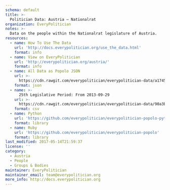 ```yaml
---
schema: default
title: >-
  Politician Data: Austria — Nationalrat
organization: EveryPolitician
notes: >-
  Data on the people within the Nationalrat legislature of Austria.
resources:
  - name: How To Use The Data
    url: 'http://docs.everypolitician.org/use_the_data.html'
    format: info
  - name: View on EveryPolitician
    url: 'http://everypolitician.org/austria/'
    format: info
  - name: All Data as Popolo JSON
    url: >-
      https://cdn.rawgit.com/everypolitician/everypolitician-data/a17455f4e738d1d9b9387a6cb5b223338672f99f/data/Austria/Nationalrat/ep-popolo-v1.0.json
    format: json
  - name: >-
      25th Legislative Period: From 2013-09-29
    url: >-
      https://cdn.rawgit.com/everypolitician/everypolitician-data/90a3b85c630e56aebed97bcc6c8aaf1fc87c7baf/data/Austria/Nationalrat/term-25.csv
    format: csv
  - name: Python
    url: 'https://github.com/everypolitician/everypolitician-popolo-python'
    format: library
  - name: Ruby
    url: 'https://github.com/everypolitician/everypolitician-popolo'
    format: library
last_modified: 2017-05-14T21:59:37
license: ''
category:
  - Austria
  - People
  - Groups & Bodies
maintainer: EveryPolitician
maintainer_email: team@everypolitician.org
more_info: http://docs.everypolitician.org
---
```

